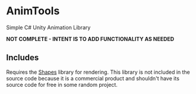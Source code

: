 # AnimTools

Simple C# Unity Animation Library

**NOT COMPLETE - INTENT IS TO ADD FUNCTIONALITY AS NEEDED**

## Includes
Requires the [Shapes](https://acegikmo.com/shapes/) library for rendering. This library is not included in the source code because it is a commercial product and shouldn't have its source code for free in some random project.
